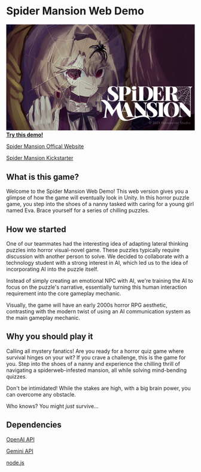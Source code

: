 # Spider Mansion Web Demo

![Spider Mansion banner](public/assets/readme-img/Banner.jpg)
[**Try this demo!**](https://spider-mansion-web-demo-2-0.onrender.com/)

[Spider Mansion Offical Website](https://spidermansion.cargo.site/)

[Spider Mansion Kickstarter](https://www.kickstarter.com/projects/havenever/spider-mansion)

## What is this game?

Welcome to the Spider Mansion Web Demo! This web version gives you a glimpse of how the game will eventually look in Unity. In this horror puzzle game, you step into the shoes of a nanny tasked with caring for a young girl named Eva. Brace yourself for a series of chilling puzzles.

## How we started

One of our teammates had the interesting idea of adapting lateral thinking puzzles into horror visual-novel game. These puzzles typically require discussion with another person to solve. We decided to collaborate with a technology student with a strong interest in AI, which led us to the idea of incorporating AI into the puzzle itself.

Instead of simply creating an emotional NPC with AI, we're training the AI to focus on the puzzle's narrative, essentially turning this human interaction requirement into the core gameplay mechanic.

Visually, the game will have an early 2000s horror RPG aesthetic, contrasting with the modern twist of using an AI communication system as the main gameplay mechanic.

## Why you should play it

Calling all mystery fanatics! Are you ready for a horror quiz game where survival hinges on your wit? If you crave a challenge, this is the game for you. Step into the shoes of a nanny and experience the chilling thrill of navigating a spiderweb-infested mansion, all while solving mind-bending quizzes.

Don't be intimidated! While the stakes are high, with a big brain power, you can overcome any obstacle.

Who knows? You might _just_ survive...

## Dependencies

[OpenAI API](https://platform.openai.com/docs/introduction)

[Gemini API](https://ai.google.dev/)

[node.js](https://nodejs.org/)
